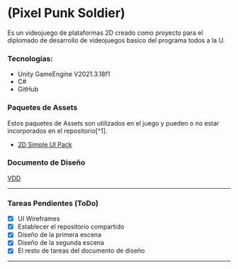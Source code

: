 # (Pixel Punk Soldier)
Es un videojuego de plataformas 2D creado como proyecto para el diplomado de desarrollo de videojuegos basico del programa todos a la U.
### Tecnologías:  
- Unity GameEngine V2021.3.18f1
- C#
- GitHub
### Paquetes de Assets
Estos paquetes de Assets son utilizados en el juego y pueden o no estar incorporados en el repositorio[^1].
- [2D Simple UI Pack](https://assetstore.unity.com/packages/2d/gui/icons/2d-simple-ui-pack-218050)

### Documento de Diseño
[VDD](/VDD/README.md)  

---
### Tareas Pendientes (ToDo)
- [x] UI Wireframes
- [x] Establecer el repositorio compartido
- [x] Diseño de la primera escena
- [x] Diseño de la segunda escena
- [x] El resto de tareas del documento de diseño
---

